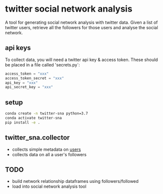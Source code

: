 # twitter social network analysis

A tool for generating social network analysis with twitter data. Given a list of twitter users, retrieve all the followers for those users and analyse the social network. 

## api keys

To collect data, you will need a twitter api key & access token. These should be placed in a file called 'secrets.py`:

```python
access_token = "xxx"
access_token_secret = "xxx"
api_key = "xxx"
api_secret_key = "xxx"
```

## setup

```bash
conda create -n twitter-sna python=3.7
conda activate twitter-sna
pip install -e .
```

## twitter_sna.collector

* collects simple metadata on [users](https://developer.twitter.com/en/docs/tweets/data-dictionary/overview/user-object) 
* collects data on all a user's followers

## TODO

* build network relationship dataframes using followers/followed
* load into social network analysis tool